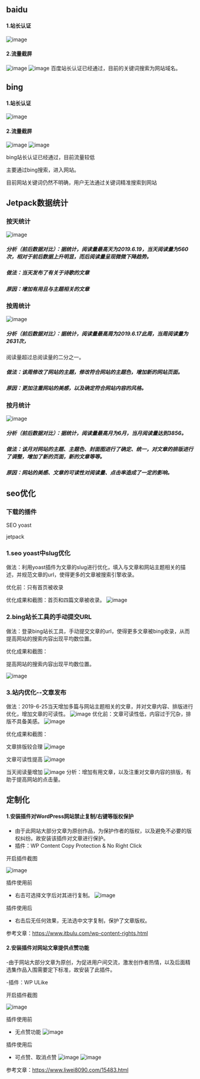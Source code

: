 ## baidu
#### 1.站长认证
![image](http://a1.qpic.cn/psb?/V14fIPxG4O9lCh/PR4Gqo9C2fUXf0*jpy0X*PmKb8UXy6Xmo5EG1psL60k!/b/dFQBAAAAAAAA&ek=1&kp=1&pt=0&bo=IgPfAQAAAAADF80!&tl=1&vuin=641064738&tm=1561388400&sce=60-2-2&rf=viewer_4)
#### 2.流量截屏
![image](https://m.qpic.cn/psb?/V14fIPxG4O9lCh/nhD7EUlkfy.d1TlBtIPZgTie..K80Jp3N7ULcE.bK*g!/b/dL8AAAAAAAAA&bo=AwViAgAAAAADB0Q!&rf=viewer_4)
![image](https://m.qpic.cn/psb?/V14fIPxG4O9lCh/0x0LHRzS0b0NAB8blzetHMnv*IrkEoa4pxE15utT39s!/b/dFEBAAAAAAAA&bo=GAQfAQAAAAADByA!&rf=viewer_4)
百度站长认证已经通过，目前的关键词搜索为网站域名。

## bing
#### 1.站长认证
![image](http://m.qpic.cn/psb?/V14fIPxG4O9lCh/Bo4HCTWauimg7Z9LJSqUt6mCCubTIif79QLgp*DHl2Y!/b/dLYAAAAAAAAA&bo=hgP9AQAAAAADF0s!&rf=viewer_4)
#### 2.流量截屏
![image](https://m.qpic.cn/psb?/V14fIPxG4O9lCh/P0itRApKa2U1hTp8vE8sWmiVzyaN0IPRwaeEDBCUUdY!/b/dLYAAAAAAAAA&bo=iQSmAQAAAAADBwg!&rf=viewer_4)
![image](http://m.qpic.cn/psb?/V14fIPxG4O9lCh/honqjIavgG15f70J75czacLhnorerOAjy4bPB9C2MMk!/b/dE0BAAAAAAAA&bo=bwRpAQAAAAADFzE!&rf=viewer_4)

bing站长认证已经通过，目前流量较低

主要通过bing搜索，进入网站。

目前网站关键词仍然不明确，用户无法通过关键词精准搜索到网站

## Jetpack数据统计
### 按天统计
![image](https://m.qpic.cn/psb?/V14fIPxG4O9lCh/37b3tzAQ8KFuAbRtkjKreMKPtzKoU.bXZnMgTqXHyFg!/b/dL8AAAAAAAAA&bo=eQQMAgAAAAADB1E!&rf=viewer_4)
##### 分析（前后数据对比）：据统计，阅读量最高天为2019.6.19，当天阅读量为560次，相对于前后数据上升明显，而后阅读量呈现微微下降趋势。
##### 做法：当天发布了有关于诗歌的文章
##### 原因：增加有用且与主题相关的文章

### 按周统计
![image](https://m.qpic.cn/psb?/V14fIPxG4O9lCh/9U*lBzMTJlcrG1r0CbgV7ABdJC4mwnUv1eXDDBrvp6U!/b/dMMAAAAAAAAA&bo=ZAT7AQAAAAADB7g!&rf=viewer_4)
##### 分析（前后数据对比）：据统计，阅读量最高周为2019.6.17此周，当周阅读量为2631次，
阅读量超过总阅读量的二分之一。
##### 做法：该周修改了网站的主题，修改符合网站的主题色，增加新的网站页面。
##### 原因：更加注重网站的美感，以及确定符合网站内容的风格。

### 按月统计
![image](http://m.qpic.cn/psb?/V14fIPxG4O9lCh/A61qQF5v6UDJ*OsAMVtCIEACcfVAiXkygfyUDuKvngs!/b/dLYAAAAAAAAA&bo=UwQDAgAAAAADF2Q!&rf=viewer_4)
##### 分析（前后数据对比）：据统计，阅读量最高月为6月，当月阅读量达到3856。
##### 做法：该月对网站的主题、主题色、封面图进行了确定、统一，对文章的排版进行了调整，增加了新的页面，新的文章等等。
##### 原因：网站的美感、文章的可读性对阅读量、点击率造成了一定的影响。

## seo优化
### 下载的插件
SEO yoast

jetpack

### 1.seo yoast中slug优化
做法：利用yoast插件为文章的slug进行优化，填入与文章和网站主题相关的描述，并规范文章的url，使得更多的文章被搜索引擎收录。

优化前：只有首页被收录

优化成果和截图：首页和四篇文章被收录。
![image](http://a3.qpic.cn/psb?/V14fIPxG4O9lCh/p0ooPUBSN*qZ0PB3J*2dqaPKVfFk3yVElxQYZ4gAV3Y!/b/dL4AAAAAAAAA&ek=1&kp=1&pt=0&bo=VgW0AgAAAAADJ.c!&tl=1&vuin=641064738&tm=1561611600&sce=60-2-2&rf=viewer_4)

### 2.bing站长工具的手动提交URL
做法：登录bing站长工具，手动提交文章的url，使得更多文章被bing收录，从而提高网站的搜索内容出现平均数位置。

优化成果和截图：

提高网站的搜索内容出现平均数位置。

![image](https://m.qpic.cn/psb?/V14fIPxG4O9lCh/037n9J85OZCHHu3.kiPkxf6i3NqVQ.NwGWXsMcVfMXE!/b/dFMBAAAAAAAA&bo=.gB.AAAAAAADB6Y!&rf=viewer_4)


### 3.站内优化--文章发布
做法：2019-6-25当天增加多篇与网站主题相关的文章，并对文章内容、排版进行优化，增加文章的可读性。
![image](http://m.qpic.cn/psb?/V14fIPxG4O9lCh/dl77qbypLGe5WRQKLqFPTQJgVij0.JVGCLEuNRmbEfw!/b/dDMBAAAAAAAA&bo=swXrAAAAAAADF28!&rf=viewer_4)
优化前：文章可读性低，内容过于冗杂，排版不具备美感。
![image](http://m.qpic.cn/psb?/V14fIPxG4O9lCh/T9W8B5V.c3zpB4fTXHXuEX.h5bxlSjv66nVaHXC30t0!/b/dFQBAAAAAAAA&bo=IAMHAgAAAAARFwY!&rf=viewer_4)

优化成果和截图：

文章排版较合理
![image](http://m.qpic.cn/psb?/V14fIPxG4O9lCh/hR4sXlVp*MT7K2lC9Vg*FhPYzjRxOkFYTQg3YcR9Cy4!/b/dDUBAAAAAAAA&bo=IAMmAgAAAAARFyc!&rf=viewer_4)

文章可读性提高
![image](http://m.qpic.cn/psb?/V14fIPxG4O9lCh/uoVvb861Dw.loHHvSZC*7.HIGygaQTjwhOfITcZKBgQ!/b/dL4AAAAAAAAA&bo=fQKoAQAAAAARF*Y!&rf=viewer_4)

当天阅读量增加
![image](http://a4.qpic.cn/psb?/V14fIPxG4O9lCh/SrbzZTBsNzE.eVnKpT72pyZJWGBsJFl25HI1i6xhtjU!/b/dIMAAAAAAAAA&ek=1&kp=1&pt=0&bo=gARrAQAAAAADF9w!&tl=1&vuin=641064738&tm=1561636800&sce=60-2-2&rf=viewer_4)
分析：增加有用文章，以及注重对文章内容的排版，有助于提高网站的点击量。

## 定制化
#### 1.安装插件对WordPress网站禁止复制/右键等版权保护
- 由于此网站大部分文章为原创作品，为保护作者的版权，以及避免不必要的版权纠纷。故安装该插件对文章进行保护。
- 插件：WP Content Copy Protection & No Right Click

开启插件截图

![image](http://m.qpic.cn/psb?/V14fIPxG4O9lCh/ZtL46uYR6ZSxVilO9g17TsEOfQdAaU1EbSChxouP*fQ!/b/dLYAAAAAAAAA&bo=VgXgAgAAAAADF4M!&rf=viewer_4)

插件使用前
- 右击可选择文字后对其进行复制。
![image](https://m.qpic.cn/psb?/V14fIPxG4O9lCh/t0FuMXhFH6E96IHsOhXs9MiRanYzLuSWyLRqutOhD8s!/b/dDUBAAAAAAAA&bo=VgXgAgAAAAADB5M!&rf=viewer_4)

插件使用后
- 右击后无任何效果，无法选中文字复制，保护了文章版权。

参考文章：https://www.itbulu.com/wp-content-rights.html

#### 2.安装插件对网站文章提供点赞功能
-由于网站大部分文章为原创，为促进用户间交流，激发创作者热情，以及后面精选集作品入围需要定下标准，故安装了此插件。

-插件：WP ULike

开启插件截图

![image](https://m.qpic.cn/psb?/V14fIPxG4O9lCh/vOZh9GHw5bxJMvskYtS7BMFZ14nqmdTv*5I576HyEkU!/b/dLYAAAAAAAAA&bo=PwVbAgAAAAADB0E!&rf=viewer_4)

插件使用前
- 无点赞功能
![image](https://m.qpic.cn/psb?/V14fIPxG4O9lCh/QD.WnZze0j4QBmnngALp*jg1iwZ59HbUPAxVjuGBPpE!/b/dMMAAAAAAAAA&bo=NwVaAgAAAAADB0g!&rf=viewer_4)

插件使用后
- 可点赞、取消点赞
![image](http://m.qpic.cn/psb?/V14fIPxG4O9lCh/Xl9ILreaSOaBZjJxaCel*fAlLv57WYUlb.3k7Q02lpM!/b/dL8AAAAAAAAA&bo=NAVUAgAAAAARF0c!&rf=viewer_4)
![image](http://m.qpic.cn/psb?/V14fIPxG4O9lCh/zA1Zoxx8rStkTufJ9AAzOzNZt5V.qjDybr8sIvUXuRA!/b/dIMAAAAAAAAA&bo=NAVLAgAAAAADJ3o!&rf=viewer_4)

参考文章：https://www.liwei8090.com/15483.html
